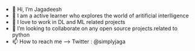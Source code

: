 - 👋 Hi, I’m Jagadeesh
- 👀 I am a active learner who explores the world of aritificial interlligence
- 🌱 I love to work in DL and ML related projects
- 💞️ I’m looking to collaborate on any open source projects related to python
- 📫 How to reach me --> Twitter : @simplyjaga

<!---
Jaga360/Jaga360 is a ✨ special ✨ repository because its `README.md` (this file) appears on your GitHub profile.
You can click the Preview link to take a look at your changes.
--->
